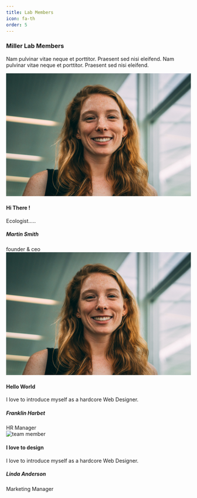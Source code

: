 ```yaml
---
title: Lab Members
icon: fa-th
order: 5
---
```

<head><link href="//netdna.bootstrapcdn.com/bootstrap/3.0.0/css/bootstrap.min.css" rel="stylesheet" id="bootstrap-css">
<script src="//netdna.bootstrapcdn.com/bootstrap/3.0.0/js/bootstrap.min.js"></script>
<script src="//code.jquery.com/jquery-1.11.1.min.js"></script></head>
<body>

<!------ Include the above in your HEAD tag ---------->

<div class="container">
                    <div class="row">
                        <div class="heading-title text-center">
                            <h3 class="text-uppercase">Miller Lab Members </h3>
                            <p class="p-top-30 half-txt">Nam pulvinar vitae neque et porttitor. Praesent sed nisi eleifend. Nam pulvinar vitae neque et porttitor. Praesent sed nisi eleifend. </p>
                        </div>
                        <div class="col-md-4 col-sm-4">
                            <div class="team-member">
                                <div class="team-img">
                                    <img src="/assets/images/MDonald.jpg">
                                </div>
                                <div class="team-hover">
                                    <div class="desk">
                                        <h4>Hi There !</h4>
                                        <p>Ecologist.....</p>
                                    </div>
                                    <div class="s-link">
                                        <a href="#"><i class="fa fa-facebook"></i></a>
                                        <a href="#"><i class="fa fa-twitter"></i></a>
                                        <a href="#"><i class="fa fa-google-plus"></i></a>
                                    </div>
                                </div>
                            </div>
                            <div class="team-title">
                                <h5>Martin Smith</h5>
                                <span>founder & ceo</span>
                            </div>
                        </div>
                        <div class="col-md-4 col-sm-4">
                            <div class="team-member">
                                <div class="team-img">
                                    <img src="/assets/images/MDonald.jpg" alt="team member" class="img-responsive">
                                </div>
                                <div class="team-hover">
                                    <div class="desk">
                                        <h4>Hello World</h4>
                                        <p>I love to introduce myself as a hardcore Web Designer.</p>
                                    </div>
                                    <div class="s-link">
                                        <a href="#"><i class="fa fa-facebook"></i></a>
                                        <a href="#"><i class="fa fa-twitter"></i></a>
                                        <a href="#"><i class="fa fa-google-plus"></i></a>
                                    </div>
                                </div>
                            </div>
                            <div class="team-title">
                                <h5>Franklin Harbet</h5>
                                <span>HR Manager</span>
                            </div>
                        </div>
                        <div class="col-md-4 col-sm-4">
                            <div class="team-member">
                                <div class="team-img">
                                    <img src="https://image.freepik.com/free-photo/well-dressed-executive-with-crossed-arms_1098-3930.jpg" alt="team member" class="img-responsive">
                                </div>
                                <div class="team-hover">
                                    <div class="desk">
                                        <h4>I love to design</h4>
                                        <p>I love to introduce myself as a hardcore Web Designer.</p>
                                    </div>
                                    <div class="s-link">
                                        <a href="#"><i class="fa fa-facebook"></i></a>
                                        <a href="#"><i class="fa fa-twitter"></i></a>
                                        <a href="#"><i class="fa fa-google-plus"></i></a>
                                    </div>
                                </div>
                            </div>
                            <div class="team-title">
                                <h5>Linda Anderson</h5>
                                <span>Marketing Manager</span>
                            </div>
                        </div>
</div>

</div>

  </body>